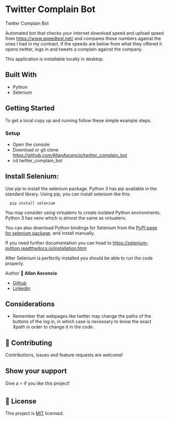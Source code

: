 # Twitter Complain Bot

Twitter Complain Bot

Automated bot that checks your internet download speed and upload speed from https://www.speedtest.net/ and compares those numbers against the ones I had in my contract, if the speeds are below from what they offered it opens twitter, logs in and tweets a complain against the company.

This application is installable locally in desktop.

## Built With

- Python
- Selenium

## Getting Started

To get a local copy up and running follow these simple example steps.

### Setup

- Open the console
- Download or git clone https://github.com/AllanAscencio/twitter_complain_bot
- cd twitter_complain_bot

## Install Selenium:
Use pip to install the selenium package. Python 3 has pip available in the standard library. Using pip, you can install selenium like this:

```
  pip install selenium
```

You may consider using virtualenv to create isolated Python environments. Python 3 has venv which is almost the same as virtualenv.

You can also download Python bindings for Selenium from the [PyPI page for selenium package](https://pypi.org/project/selenium/). and install manually.

If you need further documentation you can head to https://selenium-python.readthedocs.io/installation.html

After Selenium is perfectly installed you should be able to run the code properly.


Author 👤 **Allan Ascencio**

- [Github](https://github.com/AllanAscencio)
- [Linkedin](https://www.linkedin.com/in/gianfranco-allan)


## Considerations

- Remember that webpages like twitter may change the paths of the buttons of the log in, in which case is necessary to know the exact Xpath in order to change it in the code.

## 🤝 Contributing

Contributions, issues and feature requests are welcome!

## Show your support

Give a ⭐️ if you like this project!

## 📝 License

This project is [MIT](https://opensource.org/licenses/MIT) licensed.
